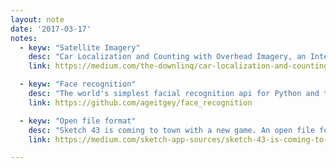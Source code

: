 ```yaml
---
layout: note
date: '2017-03-17'
notes:
  - keyw: "Satellite Imagery"
    desc: "Car Localization and Counting with Overhead Imagery, an Interactive Exploration"
    link: https://medium.com/the-downlinq/car-localization-and-counting-with-overhead-imagery-an-interactive-exploration-9d5a029a596b#.6y332asa9

  - keyw: "Face recognition"
    desc: "The world's simplest facial recognition api for Python and the command line"
    link: https://github.com/ageitgey/face_recognition

  - keyw: "Open file format"
    desc: "Sketch 43 is coming to town with a new game. An open file format!"
    link: https://medium.com/sketch-app-sources/sketch-43-is-coming-to-town-with-a-new-game-an-open-file-format-ae62e7e7c223#.prvbp8cel

---
```

